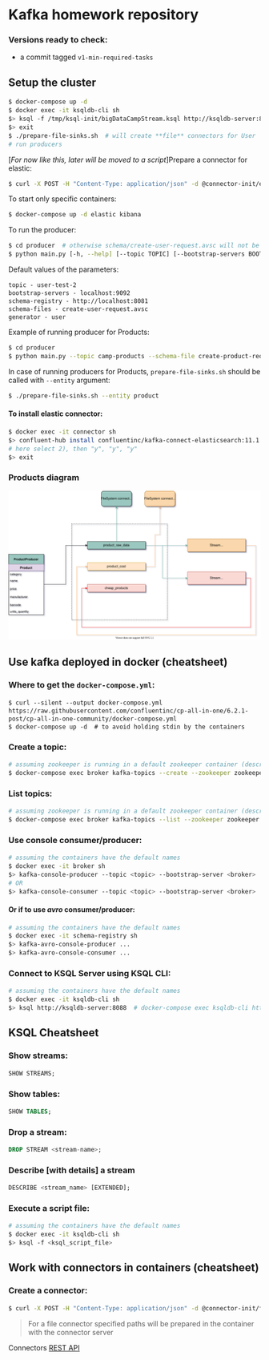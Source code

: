 # Kafka homework repository

### Versions ready to check:
* a commit tagged `v1-min-required-tasks`

## Setup the cluster
```bash
$ docker-compose up -d
$ docker exec -it ksqldb-cli sh
$> ksql -f /tmp/ksql-init/bigDataCampStream.ksql http://ksqldb-server:8088
$> exit
$ ./prepare-file-sinks.sh  # will create **file** connectors for User
# run producers
```

\[_For now like this, later will be moved to a script_\]Prepare a connector for elastic:
```bash
$ curl -X POST -H "Content-Type: application/json" -d @connector-init/elastic-connector-sink.json localhost:8083/connectors
```

To start only specific containers:
```bash
$ docker-compose up -d elastic kibana
```


To run the producer:
```bash
$ cd producer  # otherwise schema/create-user-request.avsc will not be found
$ python main.py [-h, --help] [--topic TOPIC] [--bootstrap-servers BOOTSTRAP_SERVERS] [--schema-registry SCHEMA_REGISTRY] [--schema-file SCHEMA_FILE] [-g/--generator {user|product}]
```

Default values of the parameters:

```
topic - user-test-2
bootstrap-servers - localhost:9092
schema-registry - http://localhost:8081
schema-files - create-user-request.avsc
generator - user
```
Example of running producer for Products:
```bash
$ cd producer
$ python main.py --topic camp-products --schema-file create-product-request.avsc -g product
```

In case of running producers for Products, `prepare-file-sinks.sh` should be called with `--entity` argument:
```bash
$ ./prepare-file-sinks.sh --entity product
```

#### To install elastic connector:
```bash
$ docker exec -it connector sh
$> confluent-hub install confluentinc/kafka-connect-elasticsearch:11.1.2
# here select 2), then "y", "y", "y"
$> exit
```


### Products diagram
![Products-diagram](resources/ProductsKafkaDiagram.svg)

## Use kafka deployed in docker (cheatsheet)

### Where to get the `docker-compose.yml`:
```
$ curl --silent --output docker-compose.yml https://raw.githubusercontent.com/confluentinc/cp-all-in-one/6.2.1-post/cp-all-in-one-community/docker-compose.yml
$ docker-compose up -d  # to avoid holding stdin by the containers
```

### Create a topic:
```bash
# assuming zookeeper is running in a default zookeeper container (described in the docker-compose.yml)
$ docker-compose exec broker kafka-topics --create --zookeeper zookeeper:2181 --replication-factor 1 --partitions 1 --topic <topic_name>
```

### List topics:
```bash
# assuming zookeeper is running in a default zookeeper container (described in the docker-compose.yml)
$ docker-compose exec broker kafka-topics --list --zookeeper zookeeper:2181
```

### Use console consumer/producer:
```bash
# assuming the containers have the default names
$ docker exec -it broker sh
$> kafka-console-producer --topic <topic> --bootstrap-server <broker>  # localhost:9092
# OR
$> kafka-console-consumer --topic <topic> --bootstrap-server <broker>  # localhost:9092 --from-beginning
```
#### Or if to use *avro* consumer/producer:
```bash
# assuming the containers have the default names
$ docker exec -it schema-registry sh
$> kafka-avro-console-producer ...
$> kafka-avro-console-consumer ...
```

### Connect to KSQL Server using KSQL CLI:
```bash
# assuming the containers have the default names
$ docker exec -it ksqldb-cli sh
$> ksql http://ksqldb-server:8088  # docker-compose exec ksqldb-cli http://ksqldb-server:8088 does not enter anywhere
```


## KSQL Cheatsheet

### Show streams:
```sql
SHOW STREAMS;
```

### Show tables:
```sql
SHOW TABLES;
```

### Drop a stream:
```sql
DROP STREAM <stream-name>;
```

### Describe \[with details\] a stream
```sql
DESCRIBE <stream_name> [EXTENDED];
```

### Execute a script file:
```bash
# assuming the containers have the default names
$ docker exec -it ksqldb-cli sh
$> ksql -f <ksql_script_file>
```


## Work with connectors in containers (cheatsheet)
### Create a connector:
```bash
$ curl -X POST -H "Content-Type: application/json" -d @connector-init/file-connector-sink.json localhost:8083/connectors
```

> For a file connector specified paths will be prepared in the container with the connector server

Connectors [REST API](https://docs.confluent.io/platform/current/connect/references/restapi.html)